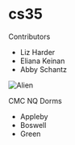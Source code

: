 # cs35


Contributors

* Liz Harder
* Eliana Keinan
* Abby Schantz

![Alien](https://s-media-cache-ak0.pinimg.com/originals/21/a9/24/21a92489a9f0d2ab04d29e572ade50bf.png)

CMC NQ Dorms
* Appleby
* Boswell
* Green
